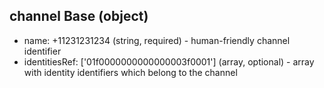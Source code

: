 ## channel Base (object)
- name: +11231231234 (string, required) - human-friendly channel identifier
- identitiesRef: ['01f0000000000000003f0001'] (array, optional) - array with identity identifiers which belong to the channel
